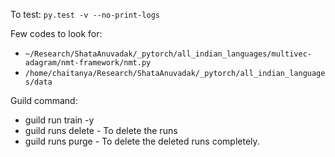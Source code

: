 To test: `py.test -v --no-print-logs`

Few codes to look for:
- `~/Research/ShataAnuvadak/_pytorch/all_indian_languages/multivec-adagram/nmt-framework/nmt.py`
- `/home/chaitanya/Research/ShataAnuvadak/_pytorch/all_indian_languages/data`

Guild command: 
- guild run train -y
- guild runs delete - To delete the runs
- guild runs purge - To delete the deleted runs completely.